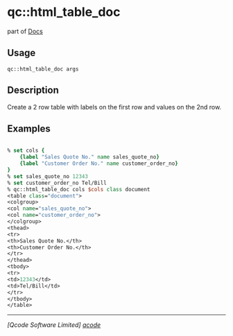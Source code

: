 qc::html_table_doc
==================

part of [Docs](.)

Usage
-----
`qc::html_table_doc args`

Description
-----------
Create a 2 row table with labels on the first row and values on the 2nd row.

Examples
--------
```tcl

% set cols {
    {label "Sales Quote No." name sales_quote_no}
    {label "Customer Order No." name customer_order_no}
}
% set sales_quote_no 12343
% set customer_order_no Tel/Bill
% qc::html_table_doc cols $cols class document
<table class="document">
<colgroup>
<col name="sales_quote_no">
<col name="customer_order_no">
</colgroup>
<thead>
<tr>
<th>Sales Quote No.</th>
<th>Customer Order No.</th>
</tr>
</thead>
<tbody>
<tr>
<td>12343</td>
<td>Tel/Bill</td>
</tr>
</tbody>
</table>

```

----------------------------------
*[Qcode Software Limited] [qcode]*

[qcode]: http://www.qcode.co.uk "Qcode Software"
